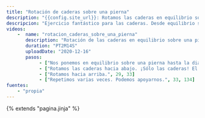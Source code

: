 ```yaml
---
title: "Rotación de caderas sobre una pierna"
description: "{{config.site_url}}: Rotamos las caderas en equilibrio sobre una pierna"
descripcion: "Ejercicio fantástico para las caderas. Desde equilibrio sobre una pierna rotaremos las caderas con mucha atención a que realmente estemos movimendo sólo estas y no el resto del cuerpo. Empezar apoyados y, cuando la le tengamos la práctica, sin apoyo y dando un paso cada vez que cambiamos de pierna. "
videos: 
    -  name: "rotacion_caderas_sobre_una_pierna"
       description: "Rotación de las caderas en equilibrio sobre una pierna."
       duration: "PT2M14S"
       uploadDate: "2020-12-16"
       pasos:
            - ["Nos ponemos en equilibrio sobre una pierna hasta la diagonal a unos 45 grados.", 1, 25]       
            - ["Rotamos las caderas hacia abajo. ¡Sólo las caderas! El resto del cuerpo no se mueve.", 25, 29]
            - ["Rotamos hacia arriba.", 29, 33]      
            - ["Repetimos varias veces. Podemos apoyarnos.", 33, 134]
fuentes:
    - "propia"
---
```

{% extends "pagina.jinja" %}